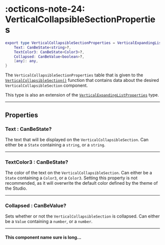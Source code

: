 <h1 class="api-header" markdown>
    <span class="api-icon" markdown>:octicons-note-24:</span>
    <span class="api-title">VerticalCollapsibleSectionProperties</span>
</h1>

```lua
export type VerticalCollapsibleSectionProperties = VerticalExpandingListProperties & {
	Text: CanBeState<string>?,
	TextColor3: CanBeState<Color3>?,
	Collapsed: CanBeValue<boolean>?,
	[any]: any,
}
```

The `VerticalCollapsibleSectionProperties` table that is given to the [`VerticalCollapsibleSection()`](../members/VerticalCollapsibleSection.md) function that contains data about the desired `VerticalCollapsibleSection` component.

This type is also an extension of the [`VerticalExpandingListProperties`](../types/VerticalExpandingList.md) type.

----

## Properties

<h3 markdown>
	Text
	<span class="api-property-type">
		: CanBeState<string>?
	</span>
</h3>

The text that will be displayed on the `VerticalCollapsibleSection`. Can either be a `State` containing a `string`, or a `string`.

----

<h3 markdown>
	TextColor3
	<span class="api-property-type">
		: CanBeState<Color3>?
	</span>
</h3>

The color of the text on the `VerticalCollapsibleSection`. Can either be a `State` containing a `Color3`, or a `Color3`. Setting this property is not recommended, as it will overwrite the default color defined by the theme of the Studio.

----

<h3 markdown>
	Collapsed
	<span class="api-property-type">
		: CanBeValue<boolean>?
	</span>
</h3>

Sets whether or not the `VerticalCollapsibleSection` is collapsed. Can either be a `Value` containing a `number`, or a `number`.

----

<h4>This component name sure is long...</h4>